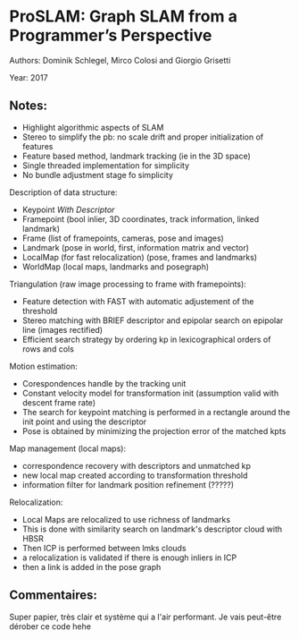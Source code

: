 # ProSLAM: Graph SLAM from a Programmer’s Perspective

Authors: Dominik Schlegel, Mirco Colosi and Giorgio Grisetti

Year: 2017

Notes:
---
* Highlight algorithmic aspects of SLAM
* Stereo to simplify the pb: no scale drift and proper initialization of features
* Feature based method, landmark tracking (ie in the 3D space)
* Single threaded implementation for simplicity
* No bundle adjustment stage fo simplicity

Description of data structure:
* Keypoint *With Descriptor*
* Framepoint (bool inlier, 3D coordinates, track information, linked landmark)
* Frame (list of framepoints, cameras, pose and images)
* Landmark (pose in world, first, information matrix and vector)
* LocalMap (for fast relocalization) (pose, frames and landmarks)
* WorldMap (local maps, landmarks and posegraph)

Triangulation (raw image processing to frame with framepoints):
* Feature detection with FAST with automatic adjustement of the threshold
* Stereo matching with BRIEF descriptor and epipolar search on epipolar line (images rectified)
* Efficient search strategy by ordering kp in lexicographical orders of rows and cols

Motion estimation:
* Corespondences handle by the tracking unit
* Constant velocity model for transformation init (assumption valid with descent frame rate)
* The search for keypoint matching is performed in a rectangle around the init point and using the descriptor
* Pose is obtained by minimizing the projection error of the matched kpts

Map management (local maps):
* correspondence recovery with descriptors and unmatched kp
* new local map created according to transformation threshold
* information filter for landmark position refinement (?????)

Relocalization:
* Local Maps are relocalized to use richness of landmarks 
* This is done with similarity search on landmark's descriptor cloud with HBSR
* Then ICP is performed between lmks clouds
* a relocalization is validated if there is enough inliers in ICP
* then a link is added in the pose graph

Commentaires:
---
Super papier, très clair et système qui a l'air performant. Je vais peut-être dérober ce code hehe
